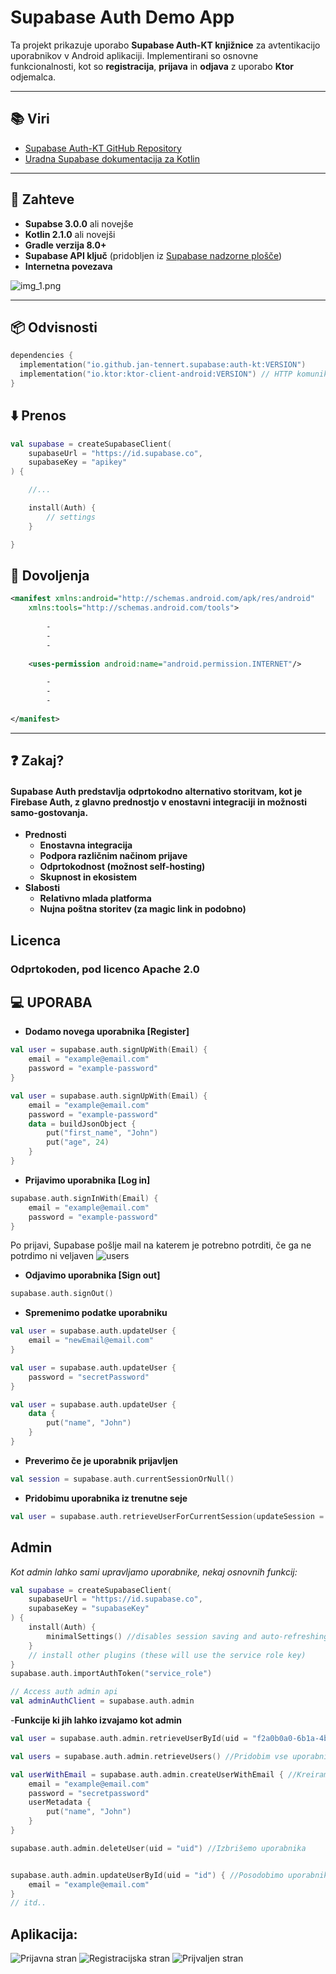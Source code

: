 # Supabase Auth Demo App

Ta projekt prikazuje uporabo **Supabase Auth-KT knjižnice** za avtentikacijo uporabnikov v Android aplikaciji. Implementirani so osnovne funkcionalnosti, kot so **registracija**, **prijava** in **odjava** z uporabo **Ktor** odjemalca.

---

## 📚 Viri

- [Supabase Auth-KT GitHub Repository](https://github.com/supabase-community/supabase-kt/tree/master/Auth)
- [Uradna Supabase dokumentacija za Kotlin](https://supabase.com/docs/reference/kotlin/auth-signup)

---

## 🔧 Zahteve

- **Supabse 3.0.0** ali novejše
- **Kotlin 2.1.0** ali novejši
- **Gradle verzija 8.0+**
- **Supabase API ključ** (pridobljen iz [Supabase nadzorne plošče](https://supabase.com))
- **Internetna povezava** 

![img_1.png](img_1.png)


---

## 📦 Odvisnosti

```kotlin
dependencies {
  implementation("io.github.jan-tennert.supabase:auth-kt:VERSION")
  implementation("io.ktor:ktor-client-android:VERSION") // HTTP komunikacija
}
```
##  ⬇️ Prenos
```kotlin
val supabase = createSupabaseClient(
    supabaseUrl = "https://id.supabase.co",
    supabaseKey = "apikey"
) {

    //...

    install(Auth) {
        // settings
    }

}
```

## 🔑 Dovoljenja

```xml
<manifest xmlns:android="http://schemas.android.com/apk/res/android"  
    xmlns:tools="http://schemas.android.com/tools">
    
        -
        -
        -
                
    <uses-permission android:name="android.permission.INTERNET"/>

        -
        -
        -
        
</manifest>
```
---

## ❓ Zakaj?

#### Supabase Auth predstavlja odprtokodno alternativo storitvam, kot je Firebase Auth, z glavno prednostjo v enostavni integraciji in možnosti samo-gostovanja.

- **Prednosti**
  - **Enostavna integracija**
  - **Podpora različnim načinom prijave**
  - **Odprtokodnost (možnost self-hosting)**
  - **Skupnost in ekosistem**
- **Slabosti**
  - **Relativno mlada platforma**
  - **Nujna poštna storitev (za magic link in podobno)**

## Licenca
### Odprtokoden, pod licenco Apache 2.0

## 💻 UPORABA
- **Dodamo novega uporabnika [Register]**
```kotlin
val user = supabase.auth.signUpWith(Email) {
    email = "example@email.com"
    password = "example-password"
}

val user = supabase.auth.signUpWith(Email) {
    email = "example@email.com"
    password = "example-password"
    data = buildJsonObject {
        put("first_name", "John")
        put("age", 24)
    }
}

```

- **Prijavimo uporabnika [Log in]**
```kotlin
supabase.auth.signInWith(Email) {
    email = "example@email.com"
    password = "example-password"
}
```
Po prijavi, Supabase pošlje mail na katerem je potrebno potrditi, če ga ne potrdimo ni veljaven
![users](users.png)



- **Odjavimo uporabnika [Sign out]**
```kotlin
supabase.auth.signOut()
```

- **Spremenimo podatke uporabniku**
```kotlin
val user = supabase.auth.updateUser {
    email = "newEmail@email.com"
}

val user = supabase.auth.updateUser {
    password = "secretPassword"
}

val user = supabase.auth.updateUser {
    data {
        put("name", "John")
    }
}
```

- **Preverimo če je uporabnik prijavljen**
```kotlin
val session = supabase.auth.currentSessionOrNull()
```

- **Pridobimu uporabnika iz trenutne seje**
```kotlin
val user = supabase.auth.retrieveUserForCurrentSession(updateSession = true)

``````
## Admin
*Kot admin lahko sami upravljamo uporabnike, nekaj osnovnih funkcij:*
```kotlin
val supabase = createSupabaseClient(
    supabaseUrl = "https://id.supabase.co",
    supabaseKey = "supabaseKey"
) {
    install(Auth) {
        minimalSettings() //disables session saving and auto-refreshing
    }
    // install other plugins (these will use the service role key)
}
supabase.auth.importAuthToken("service_role")

// Access auth admin api
val adminAuthClient = supabase.auth.admin
```
-**Funkcije ki jih lahko izvajamo kot admin**

```kotlin
val user = supabase.auth.admin.retrieveUserById(uid = "f2a0b0a0-6b1a-4b7a-8f1a-4b7a6b1a8f1a") //Pridobimo uporabinika po ID-ju

val users = supabase.auth.admin.retrieveUsers() //Pridobim vse uporabnike

val userWithEmail = supabase.auth.admin.createUserWithEmail { //Kreiramo uporabnika
    email = "example@email.com"
    password = "secretpassword"
    userMetadata {
        put("name", "John")
    }
}

supabase.auth.admin.deleteUser(uid = "uid") //Izbrišemo uporabnika


supabase.auth.admin.updateUserById(uid = "id") { //Posodobimo uporabnika
    email = "example@email.com"
}
// itd..
```

## Aplikacija:
![Prijavna stran](login_screen.PNG)
![Registracijska stran](register_screen.PNG)
![Prijvaljen stran](loggedIn_screen.PNG)
